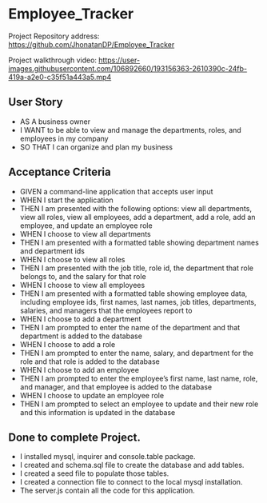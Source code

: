 # Employee_Tracker

Project Repository address: https://github.com/JhonatanDP/Employee_Tracker

Project walkthrough video:
https://user-images.githubusercontent.com/106892660/193156363-2610390c-24fb-419a-a2e0-c35f51a443a5.mp4


## User Story

- AS A business owner
- I WANT to be able to view and manage the departments, roles, and employees in my company
- SO THAT I can organize and plan my business


## Acceptance Criteria

- GIVEN a command-line application that accepts user input
- WHEN I start the application
- THEN I am presented with the following options: view all departments, view all roles, view all employees, add a department, add a role, add an employee, and update an employee role
- WHEN I choose to view all departments
- THEN I am presented with a formatted table showing department names and department ids
- WHEN I choose to view all roles
- THEN I am presented with the job title, role id, the department that role belongs to, and the salary for that role
- WHEN I choose to view all employees
- THEN I am presented with a formatted table showing employee data, including employee ids, first names, last names, job titles, departments, salaries, and managers that the employees report to
- WHEN I choose to add a department
- THEN I am prompted to enter the name of the department and that department is added to the database
- WHEN I choose to add a role
- THEN I am prompted to enter the name, salary, and department for the role and that role is added to the database
- WHEN I choose to add an employee
- THEN I am prompted to enter the employee’s first name, last name, role, and manager, and that employee is added to the database
- WHEN I choose to update an employee role
- THEN I am prompted to select an employee to update and their new role and this information is updated in the database

## Done to complete Project.

- I installed mysql, inquirer and console.table package.
- I created and schema.sql file to create the database and add tables.
- I created a seed file to populate those tables.
- I created a connection file to connect to the local mysql installation.
- The server.js contain all the code for this application.
